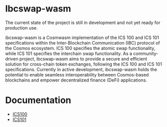 # Ibcswap-wasm

The current state of the project is still in development and not yet ready for production use.

ibcswap-wasm is a Cosmwasm implementation of the ICS 100 and ICS 101 specifications within the Inter-Blockchain Communication (IBC) protocol of the Cosmos ecosystem. ICS 100 specifies the atomic swap functionality, while ICS 101 specifies the interchain swap functionality. As a community-driven project, ibcswap-wasm aims to provide a secure and efficient solution for cross-chain token exchanges, following the ICS 100 and ICS 101 specifications. Currently in active development, ibcswap-wasm holds the potential to enable seamless interoperability between Cosmos-based blockchains and empower decentralized finance (DeFi) applications.

# Documentation

- [ICS100](./docs/ics100.md)
- [ICS101](./docs/ics101.md)